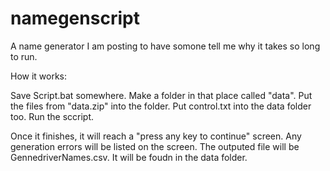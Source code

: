 # namegenscript
A name generator I am posting to have somone tell me why it takes so long to run.

How it works:

Save Script.bat somewhere. Make a folder in that place called "data". Put the files from "data.zip" into the folder. Put control.txt into the data folder too. Run the sccript.

Once it finishes, it will reach a "press any key to continue" screen. Any generation errors will be listed on the screen. The outputed file will be GennedriverNames.csv. It will be foudn in the data folder.
